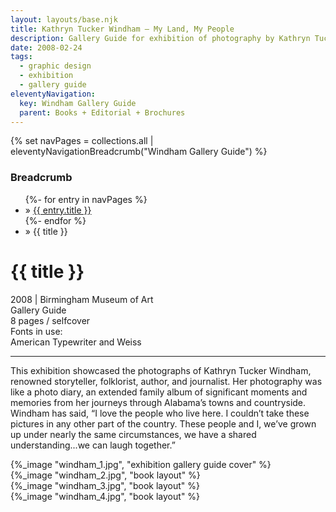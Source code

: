 ```yaml
---
layout: layouts/base.njk
title: Kathryn Tucker Windham – My Land, My People
description: Gallery Guide for exhibition of photography by Kathryn Tucker Windham
date: 2008-02-24
tags:
  - graphic design
  - exhibition
  - gallery guide
eleventyNavigation:
  key: Windham Gallery Guide
  parent: Books + Editorial + Brochures
---
```

{% set navPages = collections.all | eleventyNavigationBreadcrumb("Windham Gallery Guide") %}
<div class="breadcrumb">
    <h3 class="visually-hidden">Breadcrumb</h3>
	<ul class="nav">
            {%- for entry in navPages %}
		<li class="nav-item"{% if entry.url == page.url %} class="active-breadcrumb"{% endif %}> » <a href="{{ entry.url }}">{{ entry.title }}</a></li>
  	    	{%- endfor %}
	    <li class="nav-item"><active-breadcrumb>» {{ title }}</active-breadcrumb></li>
	</ul>
</div>
<div class="container">
  <div class="row"></div>
	<div class="row">
		<div class="col-4 col-4-md col-4-lg">
			<h1>{{ title }}</h1>
			<figcaption>2008 | Birmingham Museum of Art</figcaption>
			<figcaption>Gallery Guide</br>8 pages / selfcover</figcaption>
			<figcaption>Fonts in use:</br>American Typewriter and Weiss</figcaption>
			<hr>
		    	<p>This exhibition showcased the photographs of Kathryn Tucker Windham, renowned storyteller, folklorist, author, and journalist. Her photography was like a photo diary, an extended family album of significant moments and memories from her journeys through Alabama’s towns and countryside. Windham has said, “I love the people who live here. I couldn’t take these pictures in any other part of the country. These people and I, we’ve grown up under nearly the same circumstances, we have a shared understanding...we can laugh together.”</p>
		</div>
        <div class="col"></div>
		<div class="col-6 col-6-md col-6-lg">
			{%_image "windham_1.jpg", "exhibition gallery guide cover" %}
		</div>
	</div>
	<div class="row">
		<div class="col">
            {%_image "windham_2.jpg", "book layout" %}
		</div>
		<div class="col">
            {%_image "windham_3.jpg", "book layout" %}
        </div>
	</div>
	<div class="row">
		<div class="col"></div>
		<div class="col">
            {%_image "windham_4.jpg", "book layout" %}
        </div>
	</div>
</div>